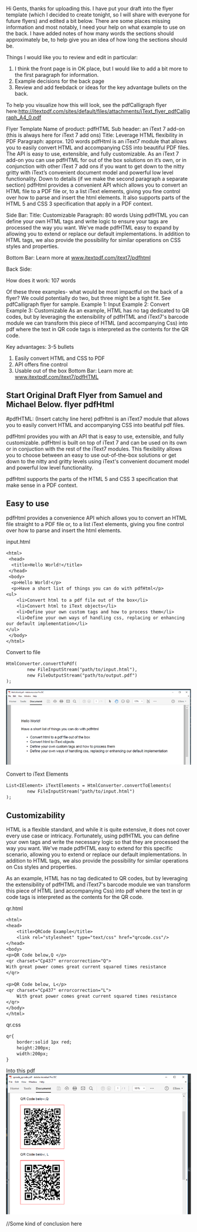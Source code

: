 Hi Gents, thanks for uploading this. I have put your draft into the flyer template (which I decided to create tonight, so I will share with everyone for future flyers) and edited a bit below.  There are some places missing information and most notably, I need your help on what example to use on the back.  I have added notes of how many words the sections should approximately be, to help give you an idea of how long the sections should be.  

Things I would like you to review and edit in particular:

1. I think the front page is in OK place, but I would like to add a bit more to the first paragraph for information.
2. Example decisions for the back page
3. Review and add feebdack or ideas for the key advantage bullets on the back.

To help you visualize how this will look, see the pdfCalligraph flyer here:http://itextpdf.com/sites/default/files/attachments/iText_flyer_pdfCalligraph_A4_0.pdf


Flyer Template
Name of product: pdfHTML
Sub header: an iText 7 add-on (this is always here for iText 7 add ons)
Title: Leverage HTML flexibility in PDF
Paragraph:  approx. 120 words
pdfHtml is an iText7 module that allows you to easily convert HTML and accompanying CSS into beautiful PDF files. The API is easy to use, extensible, and fully customizable.  As an iText 7 add-on you can use pdfHTML for out of the box solutions on it’s own, or in conjunction with other iText 7 add ons if you want to get down to the nitty gritty with iText’s convenient document model and powerful low level functionality.
Down to details (if we make the second paragraph a separate section)
pdfHtml provides a convenient API which allows you to convert an HTML file to a PDF file or, to a list iText elements, giving you fine control over how to parse and insert the html elements. It also supports parts of the HTML 5 and CSS 3 specification that apply in a PDF context.

Side Bar:
Title: Customizable
Paragraph: 80 words
Using pdfHTML you can define your own HTML tags and write logic to ensure your tags are processed the way you want. We've made pdfHTML easy to expand by allowing you to extend or replace our default implementations. In addition to HTML tags, we also provide the possibility for similar operations on CSS styles and properties.

Bottom Bar: Learn more at www.itextpdf.com/itext7/pdfhtml

Back Side:

How does it work: 107 words

Of these three examples- what would be most impactful on the back of a flyer? We could potentially do two, but three might be a tight fit. See pdfCalligraph flyer for sample.
Example 1: Input
Example 2: Convert
Example 3: Customizable
As an example, HTML has no tag dedicated to QR codes, but by leveraging the extensibility of pdfHTML and iText7's barcode module we can transform this piece of HTML (and accompanying Css) into pdf where the text in QR code tags is interpreted as the contents for the QR code.

Key advantages: 3-5 bullets
1. Easily convert HTML and CSS to PDF
2. API offers fine control
3. Usable out of the box
Bottom Bar: Learn more at: www.itextpdf.com/itext7/pdfHTML







Start Original Draft Flyer from Samuel and Michael Below.
flyer pdfHtml
-------------
#pdfHTML: (Insert catchy line here) 
pdfHtml is an iText7 module that allows you to easily convert HTML and accompanying CSS into beatiful pdf files.

pdfHtml provides you with an API that is easy to use, extensible, and fully customizable. pdfHtml is built on top of iText 7 and can be used on its own or in conjuction with the rest of the iText7 modules. This flexibility allows you to choose between an easy to use out-of-the-box solutions or get down to the nitty and gritty levels using iText's convenient document model and powerful low level functionality.

pdfHtml supports the parts of the HTML 5 and CSS 3 specification that make sense in a PDF context.

## Easy to use

pdfHtml provides a convenience API which allows you to convert an HTML file straight to a PDF file or, to a list iText elements, giving you fine control over how to parse and insert the html elements.

input.html
```
<html>
 <head>
  <title>Hello World!</title>
 </head>
 <body>
  <p>Hello World!</p>
  <p>Have a short list of things you can do with pdfHtml</p>
<ul>
    <li>Convert html to a pdf file out of the box</li>
    <li>Convert html to iText objects</li>
    <li>Define your own custom tags and how to process them</li>
    <li>Define your own ways of handling css, replacing or enhancing our default implementation</li>
</ul>
 </body>
</html>
```

Convert to file
```
HtmlConverter.convertToPdf(
        new FileInputStream("path/to/input.html"),
        new FileOutputStream("path/to/output.pdf")
);
```

![Hello World pdf Output][hello_world]

Convert to iText Elements
```
List<IElement> iTextElements = HtmlConverter.convertToElements(
        new FileInputStream("path/to/input.html")
);
```

## Customizability

HTML is a flexible standard, and while it is quite extensive, it does not cover every use case or intricacy. Fortunately, using pdfHTML you can define your own tags and write the necessary logic so that they are processed the way you want. We've made pdfHTML easy to extend for this specific scenario, allowing you to extend or replace our default implementations. In addition to HTML tags, we also provide the possibility for similar operations on Css styles and properties.

As an example, HTML has no tag dedicated to QR codes, but by leveraging the extensibility of pdfHTML and iText7's barcode module we van transform this piece of HTML (and accompanying Css) into pdf where the text in qr code tags is interpreted as the contents for the QR code.

qr.html
```
<html>
<head>
    <title>QRCode Example</title>
    <link rel="stylesheet" type="text/css" href="qrcode.css"/>
</head>
<body>
<p>QR Code below,Q </p>
<qr charset="Cp437" errorcorrection="Q">
With great power comes great current squared times resistance
</qr>

<p>QR Code below, L</p>
<qr charset="Cp437" errorcorrection="L">
    With great power comes great current squared times resistance
</qr>
</body>
</html>
```

qr.css
```
qr{
    border:solid 1px red;
    height:200px;
    width:200px;
}
```

Into this pdf
![QR code output pdf][qr_code]


//Some kind of conclusion here


[hello_world]: Images/HelloWorld_Output.png "Hello World output"

[qr_code]: Images/QRCode_Output.png "QR code example"
